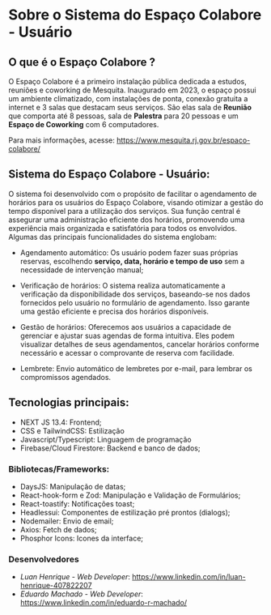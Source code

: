 # Sobre o Sistema do Espaço Colabore - Usuário

## O que é o Espaço Colabore ?

O Espaço Colabore é a primeiro instalação pública dedicada a estudos, reuniões e coworking de Mesquita. Inaugurado em 2023, o espaço possui um ambiente climatizado, com instalações de ponta, conexão gratuita a internet e 3 salas que destacam seus serviços. São elas sala de **Reunião** que comporta até 8 pessoas, sala de **Palestra** para 20 pessoas e um **Espaço de Coworking** com 6 computadores.

Para mais informações, acesse: <https://www.mesquita.rj.gov.br/espaco-colabore/>

## Sistema do Espaço Colabore - Usuário:

O sistema foi desenvolvido com o propósito de facilitar o agendamento de horários para os usuários do Espaço Colabore, visando otimizar a gestão do tempo disponível para a utilização dos serviços. Sua função central é assegurar uma administração eficiente dos horários, promovendo uma experiência mais organizada e satisfatória para todos os envolvidos. Algumas das principais funcionalidades do sistema englobam:

- Agendamento automático: Os usuário podem fazer suas próprias reservas, escolhendo **serviço, data, horário e tempo de uso** sem a necessidade de intervenção manual;

- Verificação de horários: O sistema realiza automaticamente a verificação da disponibilidade dos serviços, baseando-se nos dados fornecidos pelo usuário no formulário de agendamento. Isso garante uma gestão eficiente e precisa dos horários disponíveis.

- Gestão de horários: Oferecemos aos usuários a capacidade de gerenciar e ajustar suas agendas de forma intuitiva. Eles podem visualizar detalhes de seus agendamentos, cancelar horários conforme necessário e acessar o comprovante de reserva com facilidade.

- Lembrete: Envio automático de lembretes por e-mail, para lembrar os compromissos agendados.

## Tecnologias principais:

- NEXT JS 13.4: Frontend;
- CSS e TailwindCSS: Estilização
- Javascript/Typescript: Linguagem de programação
- Firebase/Cloud Firestore: Backend e banco de dados;

### Bibliotecas/Frameworks:

- DaysJS: Manipulação de datas;
- React-hook-form e Zod: Manipulação e Validação de Formulários;
- React-toastify: Notificações toast;
- Headlessui: Componentes de estilização pré prontos (dialogs);
- Nodemailer: Envio de email;
- Axios: Fetch de dados;
- Phosphor Icons: Icones da interface;

### Desenvolvedores

- _Luan Henrique - Web Developer_: <https://www.linkedin.com/in/luan-henrique-407822207>
- _Eduardo Machado - Web Developer_: <https://www.linkedin.com/in/eduardo-r-machado/>
